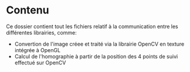 # Contenu

Ce dossier contient tout les fichiers relatif à la communication entre les différentes librairies, comme:
- Convertion de l'image créee et traité via la librairie OpenCV en texture intégrée à OpenGL
- Calcul de l'homographie à partir de la position des 4 points de suivi effectué sur OpenCV